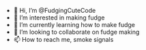 - 👋 Hi, I’m @FudgingCuteCode
- 👀 I’m interested in making fudge
- 🌱 I’m currently learning how to make fudge
- 💞️ I’m looking to collaborate on fudge making
- 📫 How to reach me, smoke signals

<!---
FudgingCuteCode/FudgingCuteCode is a ✨ special ✨ repository because its `README.md` (this file) appears on your GitHub profile.
You can click the Preview link to take a look at your changes.
--->

